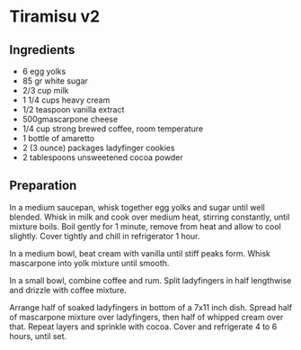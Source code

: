 # Tiramisu v2

## Ingredients

- 6 egg yolks
- 85 gr white sugar
- 2/3 cup milk
- 1 1/4 cups heavy cream
- 1/2 teaspoon vanilla extract
- 500gmascarpone cheese
- 1/4 cup strong brewed coffee, room temperature
- 1 bottle of amaretto
- 2 (3 ounce) packages ladyfinger cookies
- 2 tablespoons unsweetened cocoa powder

## Preparation

In a medium saucepan, whisk together egg yolks and sugar until well blended. Whisk in milk and cook over medium heat, stirring constantly, until mixture boils. Boil gently for 1 minute, remove from heat and allow to cool slightly. Cover tightly and chill in refrigerator 1 hour.

In a medium bowl, beat cream with vanilla until stiff peaks form. Whisk mascarpone into yolk mixture until smooth.

In a small bowl, combine coffee and rum. Split ladyfingers in half lengthwise and drizzle with coffee mixture.

Arrange half of soaked ladyfingers in bottom of a 7x11 inch dish. Spread half of mascarpone mixture over ladyfingers, then half of whipped cream over that. Repeat layers and sprinkle with cocoa. Cover and refrigerate 4 to 6 hours, until set.
